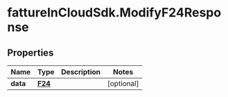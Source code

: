 # fattureInCloudSdk.ModifyF24Response

## Properties

Name | Type | Description | Notes
------------ | ------------- | ------------- | -------------
**data** | [**F24**](F24.md) |  | [optional] 


